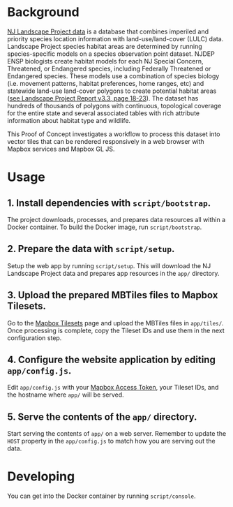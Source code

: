 # Background

[NJ Landscape Project data](http://www.state.nj.us/dep/fgw/ensp/landscape/index.htm) is a database that combines imperiled and priority species location information with land-use/land-cover (LULC) data. Landscape Project species habitat areas are determined by running species-specific models on a species observation point dataset. NJDEP ENSP biologists create habitat models for each NJ Special Concern, Threatened, or Endangered species, including Federally Threatened or Endangered species. These models use a combination of species biology (i.e. movement patterns, habitat preferences, home ranges, etc) and statewide land-use land-cover polygons to create potential habitat areas ([see Landscape Project Report v3.3, page 18-23](http://www.state.nj.us/dep/fgw/ensp/landscape/lp_report_3_3.pdf)). The dataset has hundreds of thousands of polygons with continuous, topological coverage for the entire state and several associated tables with rich attribute information about habitat type and wildlife.

This Proof of Concept investigates a workflow to process this dataset into vector tiles that can be rendered responsively in a web browser with Mapbox services and Mapbox GL JS.

# Usage

## 1. Install dependencies with `script/bootstrap`.

The project downloads, processes, and prepares data resources all within a Docker container. To build the Docker image, run `script/bootstrap`.

## 2. Prepare the data with `script/setup`.

Setup the web app by running `script/setup`. This will download the NJ Landscape Project data and prepares app resources in the `app/` directory.

## 3. Upload the prepared MBTiles files to Mapbox Tilesets.

Go to the [Mapbox Tilesets](https://www.mapbox.com/studio/tilesets/) page and upload the MBTiles files in `app/tiles/`. Once processing is complete, copy the Tileset IDs and use them in the next configuration step.

## 4. Configure the website application by editing `app/config.js`.

Edit `app/config.js` with your [Mapbox Access Token](https://www.mapbox.com/studio/account/tokens/), your Tileset IDs, and the hostname where `app/` will be served.

## 5. Serve the contents of the `app/` directory.

Start serving the contents of `app/` on a web server. Remember to update the `HOST` property in the `app/config.js` to match how you are serving out the data.

# Developing

You can get into the Docker container by running `script/console`.
